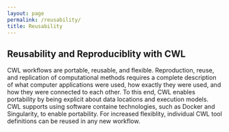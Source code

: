 ```yaml
---
layout: page
permalink: /reusability/
title: Reusability  
---
```


## Reusability and Reproduciblity with CWL
CWL workflows are portable, reusable, and flexible.  Reproduction, reuse, and replication of computational methods requires a complete description of what computer applications were used, how exactly they were used, and how they were connected to each other. To this end, CWL enables portability by being explicit about data locations and execution models. CWL supports using software containe technologies, such as Docker and Singularity, to enable portability. For increased flexiblity, individual CWL tool definitions can be reused in any new workflow.  



